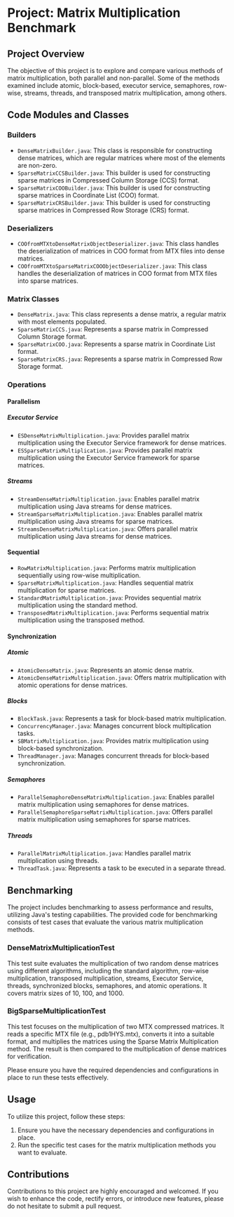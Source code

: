 
# Project: Matrix Multiplication Benchmark

## Project Overview

The objective of this project is to explore and compare various methods of matrix multiplication, both parallel and non-parallel. Some of the methods examined include atomic, block-based, executor service, semaphores, row-wise, streams, threads, and transposed matrix multiplication, among others.

## Code Modules and Classes

### Builders
- `DenseMatrixBuilder.java`: This class is responsible for constructing dense matrices, which are regular matrices where most of the elements are non-zero.
- `SparseMatrixCCSBuilder.java`: This builder is used for constructing sparse matrices in Compressed Column Storage (CCS) format.
- `SparseMatrixCOOBuilder.java`: This builder is used for constructing sparse matrices in Coordinate List (COO) format.
- `SparseMatrixCRSBuilder.java`: This builder is used for constructing sparse matrices in Compressed Row Storage (CRS) format.

### Deserializers
- `COOfromMTXtoDenseMatrixObjectDeserializer.java`: This class handles the deserialization of matrices in COO format from MTX files into dense matrices.
- `COOfromMTXtoSparseMatrixCOOObjectDeserializer.java`: This class handles the deserialization of matrices in COO format from MTX files into sparse matrices.

### Matrix Classes
- `DenseMatrix.java`: This class represents a dense matrix, a regular matrix with most elements populated.
- `SparseMatrixCCS.java`: Represents a sparse matrix in Compressed Column Storage format.
- `SparseMatrixCOO.java`: Represents a sparse matrix in Coordinate List format.
- `SparseMatrixCRS.java`: Represents a sparse matrix in Compressed Row Storage format.

### Operations

#### Parallelism

##### Executor Service
- `ESDenseMatrixMultiplication.java`: Provides parallel matrix multiplication using the Executor Service framework for dense matrices.
- `ESSparseMatrixMultiplication.java`: Provides parallel matrix multiplication using the Executor Service framework for sparse matrices.

##### Streams
- `StreamDenseMatrixMultiplication.java`: Enables parallel matrix multiplication using Java streams for dense matrices.
- `StreamSparseMatrixMultiplication.java`: Enables parallel matrix multiplication using Java streams for sparse matrices.
- `StreamsDenseMatrixMultiplication.java`: Offers parallel matrix multiplication using Java streams for dense matrices.

#### Sequential
- `RowMatrixMultiplication.java`: Performs matrix multiplication sequentially using row-wise multiplication.
- `SparseMatrixMultiplication.java`: Handles sequential matrix multiplication for sparse matrices.
- `StandardMatrixMultiplication.java`: Provides sequential matrix multiplication using the standard method.
- `TransposedMatrixMultiplication.java`: Performs sequential matrix multiplication using the transposed method.

#### Synchronization

##### Atomic
- `AtomicDenseMatrix.java`: Represents an atomic dense matrix.
- `AtomicDenseMatrixMultiplication.java`: Offers matrix multiplication with atomic operations for dense matrices.

##### Blocks
- `BlockTask.java`: Represents a task for block-based matrix multiplication.
- `ConcurrencyManager.java`: Manages concurrent block multiplication tasks.
- `SBMatrixMultiplication.java`: Provides matrix multiplication using block-based synchronization.
- `ThreadManager.java`: Manages concurrent threads for block-based synchronization.

##### Semaphores
- `ParallelSemaphoreDenseMatrixMultiplication.java`: Enables parallel matrix multiplication using semaphores for dense matrices.
- `ParallelSemaphoreSparseMatrixMultiplication.java`: Offers parallel matrix multiplication using semaphores for sparse matrices.

##### Threads
- `ParallelMatrixMultiplication.java`: Handles parallel matrix multiplication using threads.
- `ThreadTask.java`: Represents a task to be executed in a separate thread.

## Benchmarking

The project includes benchmarking to assess performance and results, utilizing Java's testing capabilities. The provided code for benchmarking consists of test cases that evaluate the various matrix multiplication methods.

### DenseMatrixMultiplicationTest

This test suite evaluates the multiplication of two random dense matrices using different algorithms, including the standard algorithm, row-wise multiplication, transposed multiplication, streams, Executor Service, threads, synchronized blocks, semaphores, and atomic operations. It covers matrix sizes of 10, 100, and 1000.

### BigSparseMultiplicationTest

This test focuses on the multiplication of two MTX compressed matrices. It reads a specific MTX file (e.g., pdb1HYS.mtx), converts it into a suitable format, and multiplies the matrices using the Sparse Matrix Multiplication method. The result is then compared to the multiplication of dense matrices for verification.

Please ensure you have the required dependencies and configurations in place to run these tests effectively.

## Usage

To utilize this project, follow these steps:

1. Ensure you have the necessary dependencies and configurations in place.
2. Run the specific test cases for the matrix multiplication methods you want to evaluate.

## Contributions

Contributions to this project are highly encouraged and welcomed. If you wish to enhance the code, rectify errors, or introduce new features, please do not hesitate to submit a pull request.
